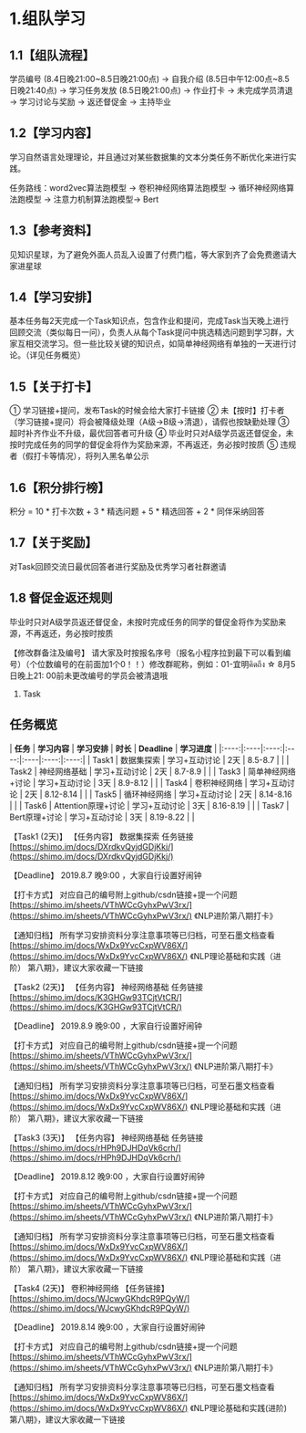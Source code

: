# 1.组队学习
## 1.1【组队流程】 
学员编号 (8.4日晚21:00~8.5日晚21:00点) → 自我介绍 (8.5日中午12:00点~8.5日晚21:40点) → 学习任务发放 (8.5日晚21:00点) → 作业打卡 → 未完成学员清退 → 学习讨论与奖励 → 返还督促金 → 主持毕业
## 1.2【学习内容】
学习自然语言处理理论，并且通过对某些数据集的文本分类任务不断优化来进行实践。

任务路线：word2vec算法跑模型 → 卷积神经网络算法跑模型 → 循环神经网络算法跑模型 → 注意力机制算法跑模型→ Bert
## 1.3【参考资料】
见知识星球，为了避免外面人员乱入设置了付费门槛，等大家到齐了会免费邀请大家进星球
## 1.4【学习安排】
基本任务每2天完成一个Task知识点，包含作业和提问，完成Task当天晚上进行回顾交流（类似每日一问），负责人从每个Task提问中挑选精选问题到学习群，大家互相交流学习。但一些比较关键的知识点，如简单神经网络有单独的一天进行讨论。（详见任务概览）
## 1.5【关于打卡】 
① 学习链接+提问，发布Task的时候会给大家打卡链接
② 未【按时】打卡者（学习链接+提问）将会被降级处理（A级→B级→清退），请假也按缺勤处理
③ 超时补齐作业不升级，最优回答者可升级
④ 毕业时只对A级学员返还督促金，未按时完成任务的同学的督促金将作为奖励来源，不再返还，务必按时按质
⑤ 违规者（假打卡等情况），将列入黑名单公示

## 1.6【积分排行榜】
积分 = 10 * 打卡次数 + 3 * 精选问题 + 5 * 精选回答 + 2 * 同伴采纳回答

## 1.7【关于奖励】
对Task回顾交流日最优回答者进行奖励及优秀学习者社群邀请
## 1.8 督促金返还规则
毕业时只对A级学员返还督促金，未按时完成任务的同学的督促金将作为奖励来源，不再返还，务必按时按质

【修改群备注及编号】
请大家及时按报名序号（报名小程序拉到最下可以看到编号）（个位数编号的在前面加1个0！！）修改群昵称，例如：01-宜明คิดถึง
☆ 8月5日晚上21: 00前未更改编号的学员会被清退哦
1. Task
## 任务概览
| **任务**   | **学习内容**   | **学习安排**   | **时长**   | **Deadline**   | **学习进度**   | 
|:----:|:----|:----:|:----:|:----|:----:|:----:|
| Task1 | 数据集探索   | 学习+互动讨论 | 2天 | 8.5-8.7   |    | 
| Task2 | 神经网络基础   | 学习+互动讨论 | 2天 | 8.7-8.9   |    | 
| Task3 | 简单神经网络+讨论   | 学习+互动讨论 | 3天   | 8.9-8.12   |    | 
| Task4   | 卷积神经网络   | 学习+互动讨论   | 2天   | 8.12-8.14   |    | 
| Task5   | 循环神经网络   | 学习+互动讨论   | 2天   | 8.14-8.16   |    | 
| Task6   | Attention原理+讨论   | 学习+互动讨论   | 3天   | 8.16-8.19   |    | 
| Task7   | Bert原理+讨论   | 学习+互动讨论   | 3天   | 8.19-8.22   |    | 



【Task1 (2天)】
【任务内容】
  数据集探索
  任务链接
  [https://shimo.im/docs/DXrdkvQyjdGDjKkj/](https://shimo.im/docs/DXrdkvQyjdGDjKkj/) 

【Deadline】
  2019.8.7 晚9:00 ，大家自行设置好闹钟

【打卡方式】
  对应自己的编号附上github/csdn链接+提一个问题
  [https://shimo.im/sheets/VThWCcGyhxPwV3rx/](https://shimo.im/sheets/VThWCcGyhxPwV3rx/)  《NLP进阶第八期打卡》

【通知归档】
 所有学习安排资料分享注意事项等已归档，可至石墨文档查看
 [https://shimo.im/docs/WxDx9YvcCxpWV86X/](https://shimo.im/docs/WxDx9YvcCxpWV86X/) 
《NLP理论基础和实践（进阶） 第八期》，建议大家收藏一下链接

【Task2 (2天)】
【任务内容】
  神经网络基础
  任务链接
  [https://shimo.im/docs/K3GHGw93TCjtVtCR/](https://shimo.im/docs/K3GHGw93TCjtVtCR/) 

【Deadline】
  2019.8.9 晚9:00 ，大家自行设置好闹钟

【打卡方式】
  对应自己的编号附上github/csdn链接+提一个问题
  [https://shimo.im/sheets/VThWCcGyhxPwV3rx/](https://shimo.im/sheets/VThWCcGyhxPwV3rx/) 《NLP进阶第八期打卡》 

【通知归档】
  所有学习安排资料分享注意事项等已归档，可至石墨文档查看
  [https://shimo.im/docs/WxDx9YvcCxpWV86X/](https://shimo.im/docs/WxDx9YvcCxpWV86X/)
《NLP理论基础和实践（进阶） 第八期》，建议大家收藏一下链接

【Task3 (3天)】
【任务内容】
  神经网络基础
  任务链接
  [https://shimo.im/docs/rHPh9DJHDqVk6crh/](https://shimo.im/docs/rHPh9DJHDqVk6crh/) 

【Deadline】
  2019.8.12 晚9:00 ，大家自行设置好闹钟

【打卡方式】
  对应自己的编号附上github/csdn链接+提一个问题
  [https://shimo.im/sheets/VThWCcGyhxPwV3rx/](https://shimo.im/sheets/VThWCcGyhxPwV3rx/) 《NLP进阶第八期打卡》 

【通知归档】
  所有学习安排资料分享注意事项等已归档，可至石墨文档查看
  [https://shimo.im/docs/WxDx9YvcCxpWV86X/](https://shimo.im/docs/WxDx9YvcCxpWV86X/)
《NLP理论基础和实践（进阶） 第八期》，建议大家收藏一下链接

【Task4 (2天)】
  卷积神经网络
【任务链接】 
  [https://shimo.im/docs/WJcwyGKhdcR9PQyW/](https://shimo.im/docs/WJcwyGKhdcR9PQyW/) 

【Deadline】
  2019.8.14 晚9:00 ，大家自行设置好闹钟

【打卡方式】
  对应自己的编号附上github/csdn链接+提一个问题
  [https://shimo.im/sheets/VThWCcGyhxPwV3rx/](https://shimo.im/sheets/VThWCcGyhxPwV3rx/) 《NLP进阶第八期打卡》 

【通知归档】
  所有学习安排资料分享注意事项等已归档，可至石墨文档查看
  [https://shimo.im/docs/WxDx9YvcCxpWV86X/](https://shimo.im/docs/WxDx9YvcCxpWV86X/)
《NLP理论基础和实践(进阶) 第八期》，建议大家收藏一下链接




